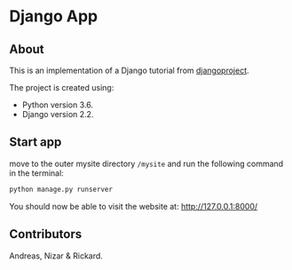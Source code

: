 # Django App

## About
This is an implementation of a Django tutorial from [djangoproject](https://docs.djangoproject.com/en/3.0/intro/tutorial01/).

The project is created using:
* Python version 3.6.
* Django version 2.2.

## Start app
move to the outer mysite directory `/mysite` and run the following command in the terminal:
```bash
python manage.py runserver
```

You should now be able to visit the website at: http://127.0.0.1:8000/

## Contributors
Andreas, Nizar & Rickard.
